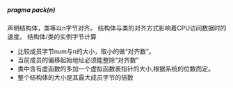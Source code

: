 
##### pragma pack(n)
声明结构体，类等以n字节对齐。
结构体与类的对齐方式影响着CPU访问数据时的速度。
结构体/类的实例字节计算
+ 比较成员字节num与n的大小，取小的做“对齐数”。
+ 当前成员的偏移起始地址必须能整除“对齐数”
+ 类中含有虚函数的多加一个虚拟函数表指针的大小,根据系统的位数而定。
+ 整个结构体的大小是其最大成员字节的倍数